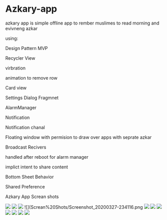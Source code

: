 # Azkary-app
azkary app is simple offline app to rember muslimes to read morning and evivneng azkar 

using:

Design Pattern MVP

Recycler View 

virbration 

animation to remove row 

Card view 

Settings Dialog Fragmnet 

AlarmManager

Notification 

Notification chanal 

Floating window with permision to draw over apps with seprate azkar

Broadcast Recivers

handled after reboot for alarm manager

implict intent to share content

Bottom Sheet Behavior

Shared Preference

Azkary App Screan shots

![](Screan%20Shots/Screenshot_20200327-234054.png)
![](Screan%20Shots/Screenshot_20200327-234101.png)
![](Screan%20Shots/Screenshot_20200327-234108.png)
![](Screan%20Shots/Screenshot_20200327-234116.png
![](Screan%20Shots/Screenshot_20200327-234123.png)
![](Screan%20Shots/Screenshot_20200327-234148.png)
![](Screan%20Shots/Screenshot_20200327-234153.png)
![](Screan%20Shots/Screenshot_20200327-234205.png)
![](Screan%20Shots/Screenshot_20200327-234249.png)
![](Screan%20Shots/Screenshot_20200327-234254.png)
![](Screan%20Shots/Screenshot_20200327-234300.png)


